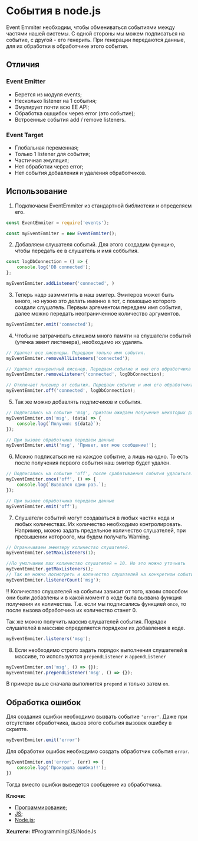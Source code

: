 
# События в node.js

Event Emmiter необходим, чтобы обмениваться событиями между частями нашей системы. С одной стороны мы можем подписаться на событие, с другой - его генерить. При генерации передаются данные, для их обработки в обработчике этого события.

## Отличия

### Event Emitter

- Берется из модуля events;
- Несколько listener на 1 события;
- Эмулирует почти всю EE API;
- Обработка ошщибок через  error (это событие);
- Встроенные события add / remove listeners.

### Event Target

- Глобальная переменная;
- Только 1 listener для события;
- Частичная эмуляция;
- Нет обработки через error;
- Нет события добавления и удаления обработчиков.

## Использование

1) Подключаем EventEmmiter из стандартной библиотеки и определяем его.

```js
const EventEmmiter = require('events');

const myEventEmmiter = new EventEmmiter();
```

2) Добавляем слушателя событий. Для этого создадим функцию, чтобы передать ее в слушатель и имя соббытия.

```js
const logDbConnection = () => {
	console.log('DB connected');
};

myEventEmmiter.addListener('connected', )
```

3) Теперь надо заэммитить в наш эмитер. Эмитеров может быть много, но нужно это делать именно в тот, с помощью которого создали слушатель. Первым аргементом передаем имя события, далее можно передать неограниченное количество аргументов.

```js
myEventEmmiter.emit('connected');
```

4) Чтобы не затрачивать слишком много памяти на слушатели событий (утечка эвент листенера), необходимо их удалять.

```js
// Удаляет все лисенеры. Передаем только имя события.
myEventEmmiter.removeAllListeners('connected');

// Удаляет конкрентный лисенер. Передаем событие и имя его обработчика
myEventEmmiter.removeListener('connected', logDbConnection);

// Отключает лисенер от события. Передаем событие и имя его обработчика
myEventEmmiter.off('connected', logDbConnection);
```

5) Так же можно добавлять подписчиков и события.

```js
// Подписались на событие 'msg', приэтом ожидаем получение некоторых данных data
myEventEmmiter.on('msg', (data) => {
	console.log(`Получил: ${data}`);
});

// При вызове обработчика передаем данные
myEventEmmiter.emit('msg', 'Привет, вот мое сообщение!');
```

6) Можно подписаться не на каждое событие, а лишь на одно. То есть после получения первого события наш эмитер будет удален.

```js
// Подписались на событие 'off', после срабатываения события удалиться.
myEventEmmiter.once('off', () => {
	console.log(`Вызвался один раз.`);
});

// При вызове обработчика передаем данные
myEventEmmiter.emit('off');
```

7) Слушатели событий могут создаваться в любых частях кода и любых количествах. Их количество необходимо контролировать. Например, можно задать предельное количество слушателей, при превышении котороого, мы будем получать Warning.

```js
// Ограничиваем эммитеру количество слушателей.
myEventEmmiter.setMaxListeners(1);

//По умолчанию max количество слушателей = 10. Но это можно уточнить
myEventEmmiter.getMaxListeners();
// Так же можно посмотреть и количество слушателей на конкретном событии
myEventEmmiter.listenerCount('msg');
```

!! Количество слушателей на событии зависит от того, каким способом они были добавлены и в какой момент в коде была вызвана функция получения их количества. Т.е. если мы подписались функцией `once`, то после вызова обработчика их количество станет 0.

Так же можно получить массив слушателей события. Порядок слушателей в массиве определяется порядком их добавления в коде.

```js
myEventEmmiter.listeners('msg');
```

8) Если необходимо строго задать порядок выполнения слушателей в массиве, то используются `prependListener` и `appendListener`

```js
myEventEmmiter.on('msg', () => {});
myEventEmmiter.prependListener('msg', () => {});
```

В примере выше сначала выполнится `prepend` и только затем `on`.

## Обработка ошибок

Для создания ошибки необходимо вызвать событие `'error'`. Даже при отсутствии обработчика, вызов этого события вызовек ошибку в скрипте.

```js
myEventEmmiter.emit('error')
```

Для обработки ошибок необходимо создать обработчик события `error`.

```js
myEventEmmiter.on('error', (err) => {
	console.log('Произршла ошибка!!');
})
```

Тогда вместо ошибки выведется сообщение из обработчика.

**Ключи:**
- [Программирование](PROGRAMMING);
- [JS](javascript);
- [Node.js](node-js);

**Хештеги:** #Programming/JS/NodeJs